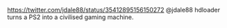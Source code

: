 https://twitter.com/jdale88/status/35412895156150272 @jdale88 hdloader turns a PS2 into a civilised gaming machine.